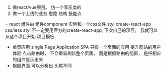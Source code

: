 1.  做react/vue项目。  仿一个音乐类的
2.  做一个上线的业务  思路 结构  技能点

=   react 组件由 组件component 实例和一个css文件  styl
    create-react-app  css/less  styl
    不一定要用官方的create-react-app, 下次自己的项目， 我就可以从这个项目开始  项目模板

-   单页应用  single Page Application SPA
    只有一个页面的应用
    提升网站的用户体验
    点击路由时， 不会重新刷新整个页面， 而是根据路由的配置， 是把相应的组件显示出来
-   根据界面 可以分析出 头尾不同 
